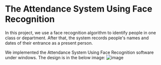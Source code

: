 # The Attendance System Using Face Recognition

In this project, we use a face recognition algorithm to identify people in one class or department. After that, the system records people's names and dates of their entrance as a present person.

We implemented the Attendance System Using Face Recognition software under windows. The design is in the below image:
![image](https://user-images.githubusercontent.com/34842506/155899182-3393c37c-fd48-4f83-ae53-3b36104f8cb8.png)
